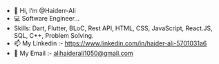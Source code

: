 - 👋 Hi, I’m @Haiderr-Ali
- 💻 Software Engineer...
- Skills: Dart, Flutter, BLoC, Rest API, HTML, CSS, JavaScript, React.JS, SQL, C++, Problem Solving.
- 📫 My Linkedin :- https://www.linkedin.com/in/haider-ali-5701031a6
- 📧 My Email :- alihaiderali1050@gmail.com


<!---
Haiderr-Ali/Haiderr-Ali is a ✨ special ✨ repository because its `README.md` (this file) appears on your GitHub profile.
You can click the Preview link to take a look at your changes.
--->
